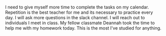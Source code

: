I need to give myself more time to complete the tasks on my calendar.
Repetition is the best teacher for me and its necessary to practice every day.
I will ask more questions in the slack channel.
I will reach out to individuals I meet in class.
My fellow classmate Deannah took the time to help me with my homework today.
This is the most I've studied for anything. 
